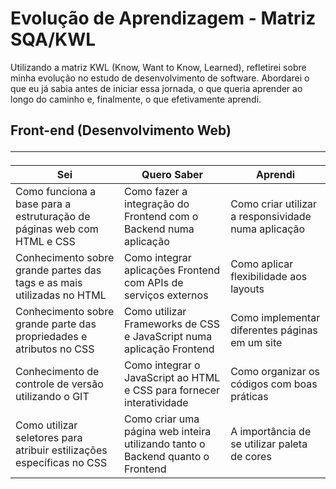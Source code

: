 # Evolução de Aprendizagem - Matriz SQA/KWL

Utilizando a matriz KWL (Know, Want to Know, Learned), refletirei sobre minha evolução no estudo de desenvolvimento de software. Abordarei o que eu já sabia antes de iniciar essa jornada, o que queria aprender ao longo do caminho e, finalmente, o que efetivamente aprendi.

## Front-end (Desenvolvimento Web) <hr>
| Sei | Quero Saber | Aprendi |
|-----|-------------|---------|
| Como funciona a base para a estruturação de páginas web com HTML e CSS | Como fazer a integração do Frontend com o Backend numa aplicação | Como criar utilizar a responsividade numa aplicação |
| Conhecimento sobre grande partes das tags e as mais utilizadas no HTML | Como integrar aplicações Frontend com APIs de serviços externos | Como aplicar flexibilidade aos layouts |
| Conhecimento sobre grande parte das propriedades e atributos no CSS | Como utilizar Frameworks de CSS e JavaScript numa aplicação Frontend | Como implementar diferentes páginas em um site |
| Conhecimento de controle de versão utilizando o GIT | Como integrar o JavaScript ao HTML e CSS para fornecer interatividade | Como organizar os códigos com boas práticas |
| Como utilizar seletores para atribuir estilizações específicas no CSS | Como criar uma página web inteira utilizando tanto o Backend quanto o Frontend | A importância de se utilizar paleta de cores |

